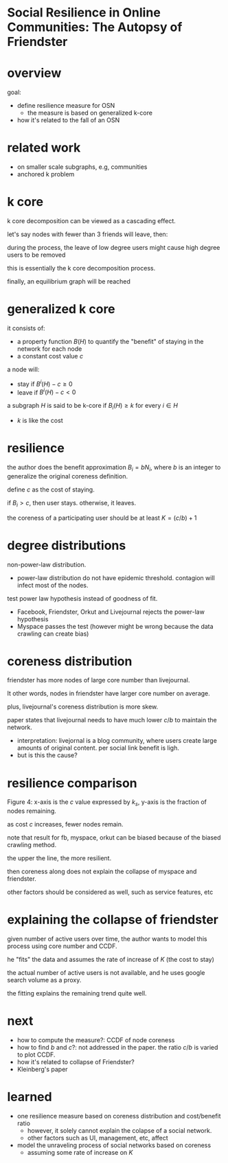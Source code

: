 # Social Resilience in Online Communities: The Autopsy of Friendster

# overview

goal: 

- define resilience measure for OSN
  - the measure is based on generalized k-core
- how it's related to the fall of an OSN

# related work

- on smaller scale subgraphs, e.g, communities
- anchored k problem

# k core 

k core decomposition can be viewed as a cascading effect. 

let's say nodes with fewer than 3 friends will leave, then:

during the process, the leave of low degree users might cause high degree users to be removed

this is essentially the k core decomposition process.

finally, an equilibrium graph will be reached

# generalized k core

it consists of:

- a property function $`B(H)`$ to quantify the "benefit" of staying in the network for each node
- a constant cost value $`c`$

a node will:

- stay if $`B^{i}(H)-c \ge 0`$
- leave if $`B^{i}(H)-c < 0`$

a subgraph $`H`$ is said to  be k-core if $`B_i(H) \ge k`$ for every $`i \in H`$

- $`k`$ is like the cost

# resilience

the author does the benefit approximation $`B_i=b N_i`$, where $`b`$ is an integer to generalize the original coreness definition.

define $`c`$ as the cost of staying. 

if $`B_i > c`$, then user stays. otherwise, it leaves. 

the coreness of a participating user should be at least $`K=(c/b)+1`$

# degree distributions

non-power-law distribution. 

- power-law distribution do not have epidemic threshold. contagion will infect most of the nodes. 

test power law hypothesis instead of goodness of fit.

- Facebook, Friendster, Orkut and Livejournal rejects the power-law hypothesis
- Myspace passes the test (however might be wrong because the data crawling can create bias)

# coreness distribution

friendster has more nodes of large core number than livejournal. 

It other words, nodes in friendster have larger core number on average. 

plus, livejournal's coreness distribution is more skew. 

paper states that livejournal needs to have much lower $`c/b`$ to maintain the network. 

  - interpretation: livejornal is a blog community, where users create large amounts of original content. per social link benefit is ligh. 
  - but is this the cause?

# resilience comparison

Figure 4: x-axis is the $`c`$ value expressed by $`k_s`$, y-axis is the fraction of nodes remaining. 

as cost $`c`$ increases, fewer nodes remain. 

note that result for fb, myspace, orkut can be biased because of the biased crawling method. 

the upper the line, the more resilient. 

then coreness along does not explain the collapse of myspace and friendster. 

other factors should be considered as well, such as service features, etc

# explaining the collapse of friendster

given number of active users over time, the author wants to model this process using core number and CCDF. 

he "fits" the data and assumes the rate of increase of $`K`$ (the cost to stay)

the actual number of active users is not available, and he uses google search volume as a proxy. 

the fitting explains the remaining trend quite well. 

# next

- how to compute the measure?: CCDF of node coreness
- how to find $`b`$ and $`c`$?: not addressed in the paper. the ratio $`c/b`$ is varied to plot CCDF. 
- how it's related to collapse of Friendster?
- Kleinberg's paper

# learned

- one resilience measure based on coreness distribution and cost/benefit ratio
  - however, it solely cannot explain the colapse of a social network.
  - other factors such as UI, management, etc, affect
- model the unraveling process of social networks based on coreness
  - assuming some rate of increase on $`K`$